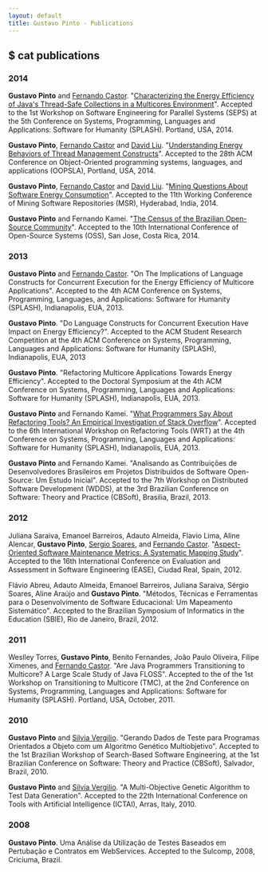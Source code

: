 ```yaml
---
layout: default
title: Gustavo Pinto - Publications
---
```


## $ cat publications

### 2014

**Gustavo Pinto** and [Fernando Castor](https://sites.google.com/a/cin.ufpe.br/castor/). "[Characterizing the Energy Efficiency of Java's Thread-Safe Collections in a Multicores Environment](http://gustavopinto.github.io/lost+found/seps2014.pdf)". Accepted to the 1st Workshop on Software Engineering for Parallel Systems (SEPS) at the 5th Conference on Systems, Programming, Languages and Applications: Software for Humanity (SPLASH). Portland, USA, 2014.

**Gustavo Pinto**, [Fernando Castor](https://sites.google.com/a/cin.ufpe.br/castor/) and [David Liu](http://www.cs.binghamton.edu/~davidl/). "[Understanding Energy Behaviors of Thread Management Constructs](http://gustavopinto.github.io/lost+found/oopsla2014.pdf)". Accepted to the 28th ACM Conference on Object-Oriented programming systems, languages, and applications (OOPSLA), Portland, USA, 2014.

**Gustavo Pinto**, [Fernando Castor](https://sites.google.com/a/cin.ufpe.br/castor/) and [David Liu](http://www.cs.binghamton.edu/~davidl/). "[Mining Questions About Software Energy Consumption](http://gustavopinto.github.io/lost+found/msr2014.pdf)". Accepted to the 11th Working Conference of Mining Software Repositories (MSR), Hyderabad, India, 2014.

**Gustavo Pinto** and Fernando Kamei. "[The Census of the Brazilian Open-Source Community](http://gustavopinto.github.io/lost+found/oss2014.pdf)". Accepted to the 10th International Conference of Open-Source Systems (OSS), San Jose, Costa Rica, 2014.

### 2013

**Gustavo Pinto** and [Fernando Castor](https://sites.google.com/a/cin.ufpe.br/castor/). "On The Implications of Language Constructs for Concurrent Execution for the Energy Efficiency of Multicore Applications". Accepted to the 4th ACM Conference on Systems, Programming, Languages, and Applications: Software for Humanity (SPLASH), Indianapolis, EUA, 2013.

**Gustavo Pinto**. "Do Language Constructs for Concurrent Execution Have Impact on Energy Efficiency?". Accepted to the ACM Student Research Competition at the 4th ACM Conference on Systems, Programming, Languages and Applications: Software for Humanity (SPLASH), Indianapolis, EUA, 2013

**Gustavo Pinto**. "Refactoring Multicore Applications Towards Energy Efficiency". Accepted to the Doctoral Symposium at the 4th ACM Conference on Systems, Programming, Languages and Applications: Software for Humanity (SPLASH), Indianapolis, EUA, 2013.

**Gustavo Pinto** and Fernando Kamei. "[What Programmers Say About Refactoring Tools? An Empirical Investigation of Stack Overflow](http://gustavopinto.github.io/lost+found/wrt2013.pdf)". Accepted to the 6th International Workshop on Refactoring Tools (WRT) at the 4th Conference on Systems, Programming, Languages and Applications: Software for Humanity (SPLASH), Indianapolis, EUA, 2013.

**Gustavo Pinto** and Fernando Kamei. "Analisando as Contribuições de Desenvolvedores Brasileiros em Projetos Distribuídos de Software Open-Source: Um Estudo Inicial". Accepted to the 7th Workshop on Distributed Software Development (WDDS), at the 3rd Brazilian Conference on Software: Theory and Practice (CBSoft), Brasilia, Brazil, 2013.

### 2012

Juliana Saraiva, Emanoel Barreiros, Adauto Almeida, Flavio Lima, Aline Alencar, **Gustavo Pinto**, [Sergio Soares](http://www.cin.ufpe.br/~scbs/), and [Fernando Castor](https://sites.google.com/a/cin.ufpe.br/castor/). "[Aspect-Oriented Software Maintenance Metrics: A Systematic Mapping Study](http://gustavopinto.github.io/lost+found/ease2014.pdf)". Accepted to the 16th International Conference on Evaluation and Assessment in Software Engineering (EASE), Ciudad Real, Spain, 2012.

Flávio Abreu, Adauto Almeida, Emanoel Barreiros, Juliana Saraiva, Sérgio Soares, Aline Araújo and **Gustavo Pinto**. "Métodos, Técnicas e Ferramentas para o Desenvolvimento de Software Educacional: Um Mapeamento Sistemático". Accepted to the Brazilian Symposium of Informatics in the Education (SBIE), Rio de Janeiro, Brazil, 2012.


### 2011

Weslley Torres, **Gustavo Pinto**, Benito Fernandes, João Paulo Oliveira, Filipe Ximenes, and [Fernando Castor](https://sites.google.com/a/cin.ufpe.br/castor/). "Are Java Programmers Transitioning to Multicore? A Large Scale Study of Java FLOSS". Accepted to the of the 1st Workshop on Transitioning to Multicore (TMC), at the 2nd Conference on Systems, Programming, Languages and Applications: Software for Humanity (SPLASH). Portland, USA, October, 2011.

### 2010

**Gustavo Pinto** and [Silvia Vergilio](http://www.inf.ufpr.br/silvia/). "Gerando Dados de Teste para Programas Orientados a Objeto com um Algoritmo Genético Multiobjetivo". Accepted to the 1st Brazilian Workshop of Search-Based Software Engineering, at the 1st Brazilian Conference on Software: Theory and Practice (CBSoft), Salvador, Brazil, 2010.

**Gustavo Pinto** and [Silvia Vergilio](http://www.inf.ufpr.br/silvia/). "A Multi-Objective Genetic Algorithm to Test Data Generation". Accepted to the 22th International Conference on Tools with Artificial Intelligence (ICTAI), Arras, Italy, 2010.

### 2008
**Gustavo Pinto**. Uma Análise da Utilização de Testes Baseados em Pertubação e Contratos em WebServices. Accepted to the Sulcomp, 2008, Criciuma, Brazil.

